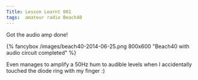 ```yaml
---
Title: Lesson Learnt 001
tags:  amateur radio Beach40
---
```


Got the audio amp done!

{% fancybox /images/beach40-2014-06-25.png 800x600 "Beach40 with audio circuit completed" %}

<!--more-->

Even manages to amplify a 50Hz hum to audible levels when I accidentally touched the diode ring with my finger :)